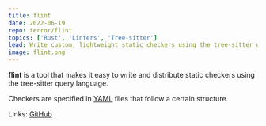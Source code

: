```yaml
---
title: flint
date: 2022-06-19
repo: terror/flint
topics: ['Rust', 'Linters', 'Tree-sitter']
lead: Write custom, lightweight static checkers using the tree-sitter query language.
image: flint.png
---
```


**flint** is a tool that makes it easy to write and distribute static checkers
using the tree-sitter query language.

Checkers are specified in [YAML](https://en.wikipedia.org/wiki/YAML?useskin=vector)
files that follow a certain structure.

Links: [GitHub](https://github.com/terror/flint)
